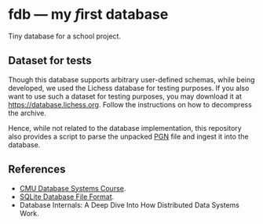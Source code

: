 <!-- cspell:ignore irst -->

# fdb — my <em>f</em>irst database

Tiny database for a school project.

## Dataset for tests

Though this database supports arbitrary user-defined schemas, while being
developed, we used the Lichess database for testing purposes. If you also want
to use such a dataset for testing purposes, you may download it at
https://database.lichess.org. Follow the instructions on how to decompress the
archive.

Hence, while not related to the database implementation, this repository also
provides a script to parse the unpacked [PGN] file and ingest it into the
database.

[pgn]: https://en.wikipedia.org/wiki/Portable_Game_Notation

## References

- [CMU Database Systems Course](https://15445.courses.cs.cmu.edu/fall2022/schedule.html).
- [SQLite Database File Format](https://www.sqlite.org/fileformat.html).
- Database Internals: A Deep Dive Into How Distributed Data Systems Work.
